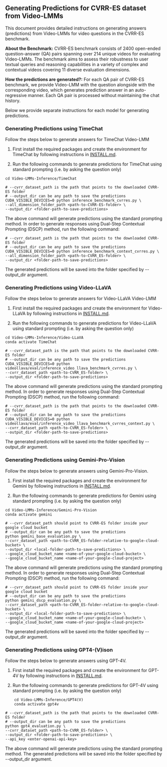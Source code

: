 ## Generating Predictions for CVRR-ES dataset from Video-LMMs
This document provides detailed instructions on generating answers (predictions) from Video-LMMs for video questions in the CVRR-ES benchmark. 

**About the Benchmark:** CVRR-ES benchmark consists of 2400 open-ended question-answer (QA) pairs spanning over 214 unique videos for evaluating Video-LMMs. The benchmark aims to assess their robustness to user textual queries and reasoning capabilities in a variety of complex and contextual videos covering 11 diverse evaluation dimensions.

**How the predictions are generated?:** For each QA pair of CVRR-ES benchmark, we provide Video-LMM with the question alongside with the corresponding video, which generates prediction answer in an auto-regressive manner. Each QA pair is processed without maintaining the chat history.

Below we provide separate instructions for each model for generating predictions.

### Generating Predictions using TimeChat
Follow the steps below to generate answers for TimeChat Video-LMM

1) First install the required packages and create the environment for TimeChat by following instructions in [INSTALL.md](INSTALL.md).

2) Run the following commands to generate predictions for TimeChat using standard prompting (i.e. by asking the question only)
```shell
cd Video-LMMs-Inference/TimeChat
```

```shell
# --cvrr_dataset_path is the path that points to the downloaded CVRR-ES folder
# --output_dir can be any path to save the predictions
CUDA_VISIBLE_DEVICES=0 python inference_benchmark_cvrres.py \
--all_dimension_folder_path <path-to-CVRR-ES-folder> \
--output_dir <folder-path-to-save-predictions>
```

The above command will generate predictions using the standard prompting method. 
In order to generate responses using Dual-Step Contextual Prompting (DSCP) method, run the following command:

```shell
# --cvrr_dataset_path is the path that points to the downloaded CVRR-ES folder
# --output_dir can be any path to save the predictions
CUDA_VISIBLE_DEVICES=0 python inference_benchmark_context_cvrres.py \
--all_dimension_folder_path <path-to-CVRR_ES-folder> \
--output_dir <folder-path-to-save-predictions>
```

The generated predictions will be saved into the folder specified by --output_dir argument.

### Generating Predictions using Video-LLaVA
Follow the steps below to generate answers for Video-LLaVA Video-LMM

1) First install the required packages and create the environment for Video-LLaVA by following instructions in [INSTALL.md](INSTALL.md).

2) Run the following commands to generate predictions for Video-LLaVA using standard prompting (i.e. by asking the question only)
```shell
cd Video-LMMs-Inference/Video-LLaVA
conda activate TimeChat
```

```shell
# --cvrr_dataset_path is the path that points to the downloaded CVRR-ES folder
# --output_dir can be any path to save the predictions
CUDA_VISIBLE_DEVICES=0 python videollava/eval/inference_video_llava_benchmark_cvrres.py \
--cvrr_dataset_path <path-to-CVRR_ES-folder> \
--output_dir <folder-path-to-save-predictions>
```

The above command will generate predictions using the standard prompting method. 
In order to generate responses using Dual-Step Contextual Prompting (DSCP) method, run the following command:

```shell
# --cvrr_dataset_path is the path that points to the downloaded CVRR-ES folder
# --output_dir can be any path to save the predictions
CUDA_VISIBLE_DEVICES=0 python videollava/eval/inference_video_llava_benchmark_cvrres_context.py \
--cvrr_dataset_path <path-to-CVRR_ES-folder> \
--output_dir <folder-path-to-save-predictions>
```

The generated predictions will be saved into the folder specified by --output_dir argument.

### Generating Predictions using Gemini-Pro-Vision
Follow the steps below to generate answers using Gemini-Pro-Vision.

1) First install the required packages and create the environment for Gemini by following instructions in [INSTALL.md](INSTALL.md).

2) Run the following commands to generate predictions for Gemini using standard prompting (i.e. by asking the question only)
```shell
cd Video-LMMs-Inference/Gemini-Pro-Vision
conda activate gemini
```

```shell
# --cvrr_dataset_path should point to CVRR-ES folder inside your google cloud bucket
# --output_dir can be any path to save the predictions
python gemini_base_evaluation.py \
--cvrr_dataset_path <path-to-CVRR_ES-folder-relative-to-google-cloud-bucket> \
--output_dir <local-folder-path-to-save-predictions> \
--google_cloud_bucket_name <name-of-your-google-cloud-bucket> \
--google_cloud_bucket_name <name-of-your-google-cloud-project>
```

The above command will generate predictions using the standard prompting method. 
In order to generate responses using Dual-Step Contextual Prompting (DSCP) method, run the following command:

```shell
# --cvrr_dataset_path should point to CVRR-ES folder inside your google cloud bucket
# --output_dir can be any path to save the predictions
python gemini_dscp_evaluation.py \
--cvrr_dataset_path <path-to-CVRR_ES-folder-relative-to-google-cloud-bucket> \
--output_dir <local-folder-path-to-save-predictions> \
--google_cloud_bucket_name <name-of-your-google-cloud-bucket> \
--google_cloud_bucket_name <name-of-your-google-cloud-project>
```

The generated predictions will be saved into the folder specified by --output_dir argument.



### Generating Predictions using GPT4-(V)ison
Follow the steps below to generate answers using GPT-4V.

1) First install the required packages and create the environment for GPT-4V by following instructions in [INSTALL.md](INSTALL.md).

2) Run the following commands to generate predictions for GPT-4V using standard prompting (i.e. by asking the question only)
```shell
    cd Video-LMMs-Inference/GPT4(V)
    conda activate gpt4v
```

```shell
# --cvrr_dataset_path is the path that points to the downloaded CVRR-ES folder
# --output_dir can be any path to save the predictions
python gpt4_evaluation.py \
--cvrr_dataset_path <path-to-CVRR_ES-folder> \
--output_dir <folder-path-to-save-predictions> \
--api_key <enter-openai-api-key>
```

The above command will generate predictions using the standard prompting method.
The generated predictions will be saved into the folder specified by --output_dir argument.

